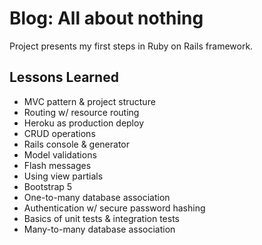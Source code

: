 # Blog: All about nothing

Project presents my first steps in Ruby on Rails framework.

## Lessons Learned

- MVC pattern & project structure
- Routing w/ resource routing
- Heroku as production deploy
- CRUD operations
- Rails console & generator
- Model validations
- Flash messages
- Using view partials
- Bootstrap 5
- One-to-many database association
- Authentication w/ secure password hashing
- Basics of unit tests & integration tests
- Many-to-many database association
